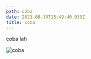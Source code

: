 ```yaml
---
path: coba
date: 2021-08-30T15:49:40.939Z
title: coba
---
```


coba lah

![coba](http://localhost:8000/assets/screenshot-271-.png "coba")
